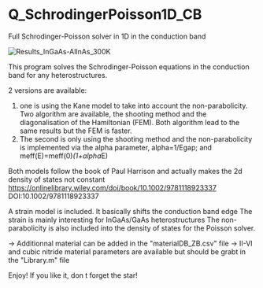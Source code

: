 # Q_SchrodingerPoisson1D_CB
Full Schrodinger-Poisson solver in 1D in the conduction band

![Results_InGaAs-AlInAs_300K](https://user-images.githubusercontent.com/35040499/147890985-b855b9c5-e2d3-4f99-a411-0dfa9527cf16.PNG)

This program solves the Schrodinger-Poisson equations in the conduction band for any heterostructures.

2 versions are available:
1) one is using the Kane model to take into account the non-parabolicity. Two algorithm are available, the shooting method and the diagonalisation of the Hamiltonian (FEM). Both algorithm lead to the same results but the FEM is faster. 
2) The second is only using the shooting method and the non-parabolicity is implemented via the alpha parameter, alpha=1/Egap; and meff(E)=meff(0)*(1+alpha*E)

Both models follow the book of Paul Harrison and actually makes the 2d density of states not constant
https://onlinelibrary.wiley.com/doi/book/10.1002/9781118923337
DOI:10.1002/9781118923337

A strain model is included. It basically shifts the conduction band edge
The strain is mainly interesting for InGaAs/GaAs heterostructures
The non-parabolicity is also included into the density of states for the Poisson solver.

-> Additionnal material can be added in the "materialDB_ZB.csv" file
-> II-VI and cubic nitride material parameters are available but should
be grabt in the "Library.m" file

Enjoy! If you like it, don t forget the star!
